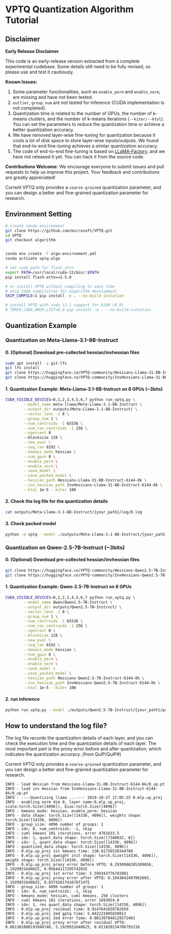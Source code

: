 # VPTQ Quantization Algorithm Tutorial

## Disclaimer
**Early Release Disclaimer**

This code is an early-release version extracted from a complete experimental codebase. Some details still need to be fully revised, so please use and test it cautiously.

**Known Issues:**
1. Some parameter functionalities, such as `enable_perm` and `enable_norm`, are missing and have not been tested.
2. `outlier`, `group_num` are not tested for inference (CUDA implementation is not completed).
3. Quantization time is related to the number of GPUs, the number of k-means clusters, and the number of k-means iterations (`--kiter/--ktol`). You can set the parameters to reduce the quantization time or achieve a better quantization accuracy.
4. We have removed layer-wise fine-tuning for quantization because it costs a lot of disk space to store layer-wise inputs/outputs. We found that end-to-end fine-tuning achieves a similar quantization accuracy.
5. The code of end-to-end fine-tuning is based on [LLaMA-Factory](https://github.com/hiyouga/LLaMA-Factory), and we have not released it yet. You can hack it from the source code.

**Contributions Welcome:**
We encourage everyone to submit issues and pull requests to help us improve this project. Your feedback and contributions are greatly appreciated!

Current VPTQ only provides a `coarse-grained` quantization parameter, and you can design a better and fine-grained quantization parameter for research.

## Environment Setting
```bash
# create conda environment
git clone https://github.com/microsoft/VPTQ.git
cd VPTQ
git checkout algorithm


conda env create -f algo-environment.yml
conda activate vptq-algo

# set cuda path for flash_attn
export PATH=/usr/local/cuda-12/bin/:$PATH
pip install flash-attn==2.5.8

# or install VPTQ without compiling to save time
# skip CUDA compilation for algorithm development
SKIP_COMPILE=1 pip install -e . --no-build-isolation

# install VPTQ with cuda 12.1 support for A100 (8.0)
# TORCH_CUDA_ARCH_LIST=8.0 pip install -e . --no-build-isolation

```
## Quantization Example
### Quantization on Meta-Llama-3.1-8B-Instruct
#### 0. (Optional) Download pre-collected hessian/invhessian files
```bash
sudo apt install -y git-lfs
git lfs install
git clone https://huggingface.co/VPTQ-community/Hessians-Llama-31-8B-Instruct-6144-8k
git clone https://huggingface.co/VPTQ-community/InvHessians-Llama-31-8B-Instruct-6144-8k
```

#### 1. Quantization Example: Meta-Llama-3.1-8B-Instruct on 8 GPUs (~3bits)
```bash
CUDA_VISIBLE_DEVICES=0,1,2,3,4,5,6,7 python run_vptq.py \
        --model_name meta-llama/Meta-Llama-3.1-8B-Instruct \
        --output_dir outputs/Meta-Llama-3.1-8B-Instruct/ \
        --vector_lens -1 8 \
        --group_num 1 \
        --num_centroids -1 65536 \
        --num_res_centroids -1 256 \
        --npercent 0 
        --blocksize 128 \
        --new_eval \
        --seq_len 8192 \
        --kmeans_mode hessian \
        --num_gpus 8 \
        --enable_perm \
        --enable_norm \
        --save_model \
        --save_packed_model \
        --hessian_path Hessians-Llama-31-8B-Instruct-6144-8k \
        --inv_hessian_path InvHessians-Llama-31-8B-Instruct-6144-8k \
        --ktol 1e-5 --kiter 100
```

#### 2. **Check the log file for the quantization details**
```bash
cat outputs/Meta-Llama-3.1-8B-Instruct/{your_path}/log/0.log
```


#### 3. **Check packed model**
```bash
python -m vptq --model ./outputs/Meta-Llama-3.1-8B-Instruct/{your_path}/packed_model/ --chat
```

### Quantization on Qwen-2.5-7B-Instruct (~3bits)
#### 0. (Optional) Download pre-collected hessian/invhessian files
```bash
git clone https://huggingface.co/VPTQ-community/Hessians-Qwen2.5-7B-Instruct-6144-8k
git clone https://huggingface.co/VPTQ-community/InvHessians-Qwen2.5-7B-Instruct-6144-8k
```

#### 1. Quantization Example: Qwen-2.5-7B-Instruct on 8 GPUs
```bash
CUDA_VISIBLE_DEVICES=0,1,2,3,4,5,6,7 python run_vptq.py \
        --model_name Qwen/Qwen2.5-7B-Instruct \
        --output_dir outputs/Qwen2.5-7B-Instruct/ \
        --vector_lens -1 8 \
        --group_num 1 \
        --num_centroids -1 65536 \
        --num_res_centroids -1 256 \
        --npercent 0 \
        --blocksize 128 \
        --new_eval \
        --seq_len 8192 \
        --kmeans_mode hessian \
        --num_gpus 8 \
        --enable_perm \
        --enable_norm \
        --save_model \
        --save_packed_model \
        --hessian_path Hessians-Qwen2.5-7B-Instruct-6144-8k \
        --inv_hessian_path InvHessians-Qwen2.5-7B-Instruct-6144-8k \
        --ktol 1e-5 --kiter 100
```
#### 2. **run inference**
```bash
python run_vptq.py --model ./outputs/Qwen2.5-7B-Instruct/{your_path}/packed_model/ --chat
```


## How to understand the log file?
The log file records the quantization details of each layer, and you can check the execution time and the quantization details of each layer. The most important part is the proxy error before and after quantization, which indicates the quantization accuracy. 
(from QuIP/QuIP#)

Current VPTQ only provides a `coarse-grained` quantization parameter, and you can design a better and fine-grained quantization parameter for research.
```log
INFO - load Hessian from Hessians-Llama-31-8B-Instruct-6144-8k/0_up.pt
INFO - load inv Hessian from InvHessians-Llama-31-8B-Instruct-6144-8k/0_up.pt
INFO - ----Quantizing llama ...---- 2024-10-27 17:05:25 0.mlp.up_proj
INFO - enabling norm dim 0, layer_name:0.mlp.up_proj, scale:torch.Size([4096]), bias:torch.Size([4096])
INFO - kmeans_mode: hessian, enable_perm: hessian
INFO - data shape: torch.Size([14336, 4096]), weights shape: torch.Size([14336, 4096])
INFO - group_size: 4096 number of groups: 1
INFO - idx: 0, num_centroids: -1, skip
INFO - cuml kmeans 101 iterations, error 4701633.5
INFO - idx: 1, quant_data shape: torch.Size([7340032, 8])
INFO - idx: 1, quant_data shape: torch.Size([14336, 4096])
INFO - quantized_data shape: torch.Size([14336, 4096])
INFO - 0.mlp.up_proj 1st kmeans time: 130.61756539344788
INFO - 0.mlp.up_proj qweight init shape: torch.Size([14336, 4096]), weight shape: torch.Size([14336, 4096])
INFO - 0.mlp.up_proj proxy error before VPTQ: 0.2930986285209656, 5.1929931640625, 0.05644117295742035
INFO - 0.mlp.up_proj 1st error time: 5.599343776702881
INFO - 0.mlp.up_proj proxy error after VPTQ: 0.1943642497062683, 5.1929931640625, 0.037428174167871475
INFO - group_size: 4096 number of groups: 1
INFO - idx: 0, num_centroids: -1, skip
INFO - kmeans_mode: hessian, cuml kmeans, 256 clusters
INFO - cuml kmeans 101 iterations, error 1693024.0
INFO - idx: 1, res quant_data shape: torch.Size([14336, 4096])
INFO - 0.mlp.up_proj residual time: 0.9147641658782959
INFO - 0.mlp.up_proj 2ed gptq time: 5.842223405838013
INFO - 0.mlp.up_proj 2ed error time: 0.001397848129272461
INFO - 0.mlp.up_proj proxy error after residual VPTQ: 0.061381880193948746, 5.1929931640625, 0.011820134706795216
```



